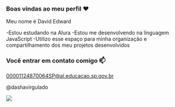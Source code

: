 ### Boas vindas ao meu perfil ❤

Meu nome é David Edward

-Estou estudando na Alura
-Estou me desenvolvendo na linguagem JavaScript
-Utilizo esse espaço para minha organização e compartilhamento dos meu projetos desenvolvidos

### Você entrar em contato comigo 📫

00001124870064SP@al.educacao.sp.gov.br

@dashavirgulado

![](https://media1.tenor.com/m/2-oVIfTz1EoAAAAC/1st-day-of-school.gif)
